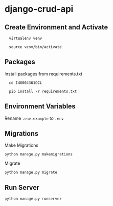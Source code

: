 # django-crud-api


## Create Environment and Activate
```
  virtualenv venv
```
  
``` 
  source venv/bin/activate 
```

## Packages
Install packages from requirements.txt

```
  cd I4G004361QCL
```

```
  pip install -r requirements.txt
```
## Environment Variables
Rename `.env.example` to `.env`

## Migrations
Make Migrations
```
python manage.py makemigrations
```
Migrate
```
python manage.py migrate
```

## Run Server
```
python manage.py runserver
```
